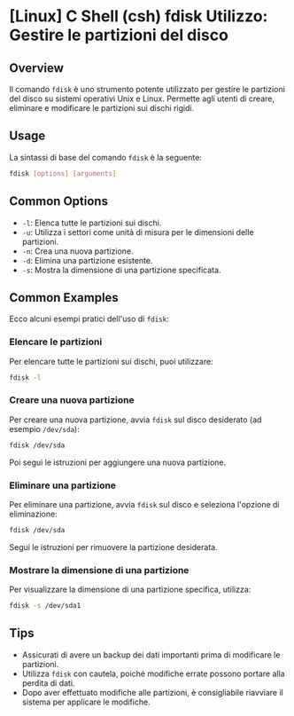 # [Linux] C Shell (csh) fdisk Utilizzo: Gestire le partizioni del disco

## Overview
Il comando `fdisk` è uno strumento potente utilizzato per gestire le partizioni del disco su sistemi operativi Unix e Linux. Permette agli utenti di creare, eliminare e modificare le partizioni sui dischi rigidi.

## Usage
La sintassi di base del comando `fdisk` è la seguente:

```bash
fdisk [options] [arguments]
```

## Common Options
- `-l`: Elenca tutte le partizioni sui dischi.
- `-u`: Utilizza i settori come unità di misura per le dimensioni delle partizioni.
- `-n`: Crea una nuova partizione.
- `-d`: Elimina una partizione esistente.
- `-s`: Mostra la dimensione di una partizione specificata.

## Common Examples
Ecco alcuni esempi pratici dell'uso di `fdisk`:

### Elencare le partizioni
Per elencare tutte le partizioni sui dischi, puoi utilizzare:

```bash
fdisk -l
```

### Creare una nuova partizione
Per creare una nuova partizione, avvia `fdisk` sul disco desiderato (ad esempio `/dev/sda`):

```bash
fdisk /dev/sda
```
Poi segui le istruzioni per aggiungere una nuova partizione.

### Eliminare una partizione
Per eliminare una partizione, avvia `fdisk` sul disco e seleziona l'opzione di eliminazione:

```bash
fdisk /dev/sda
```
Segui le istruzioni per rimuovere la partizione desiderata.

### Mostrare la dimensione di una partizione
Per visualizzare la dimensione di una partizione specifica, utilizza:

```bash
fdisk -s /dev/sda1
```

## Tips
- Assicurati di avere un backup dei dati importanti prima di modificare le partizioni.
- Utilizza `fdisk` con cautela, poiché modifiche errate possono portare alla perdita di dati.
- Dopo aver effettuato modifiche alle partizioni, è consigliabile riavviare il sistema per applicare le modifiche.